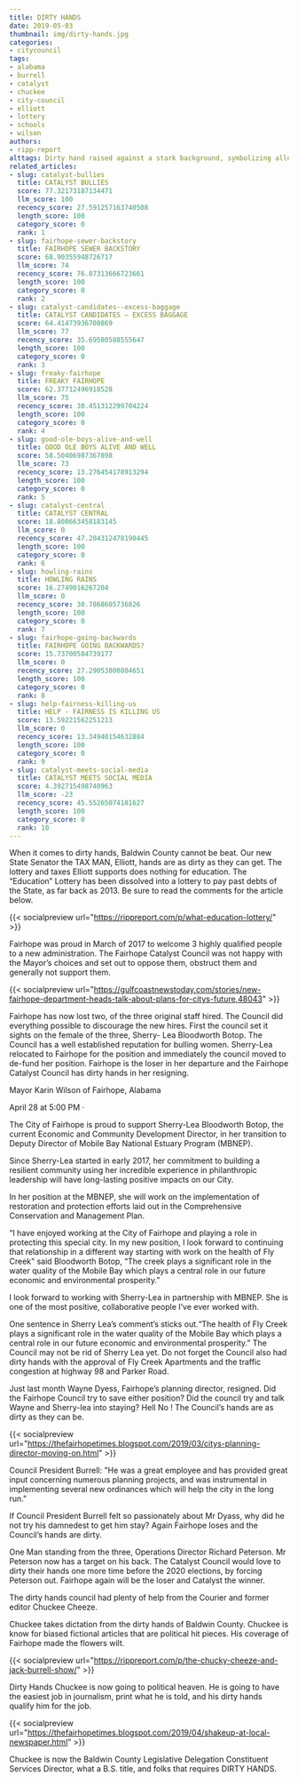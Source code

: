 ```yaml
---
title: DIRTY HANDS
date: 2019-05-03
thumbnail: img/dirty-hands.jpg
categories:
- citycouncil
tags:
- alabama
- burrell
- catalyst
- chuckee
- city-council
- elliott
- lottery
- schools
- wilson
authors:
- ripp-report
alttags: Dirty hand raised against a stark background, symbolizing alleged corruption and misuse of lottery funds discussed in the ...
related_articles:
- slug: catalyst-bullies
  title: CATALYST BULLIES
  score: 77.32173187134471
  llm_score: 100
  recency_score: 27.591257163740508
  length_score: 100
  category_score: 0
  rank: 1
- slug: fairhope-sewer-backstory
  title: FAIRHOPE SEWER BACKSTORY
  score: 68.90355948726717
  llm_score: 74
  recency_score: 76.87313666723661
  length_score: 100
  category_score: 0
  rank: 2
- slug: catalyst-candidates-⁠-excess-baggage
  title: CATALYST CANDIDATES ⁠— EXCESS BAGGAGE
  score: 64.41473936700869
  llm_score: 77
  recency_score: 35.69580588555647
  length_score: 100
  category_score: 0
  rank: 3
- slug: freaky-fairhope
  title: FREAKY FAIRHOPE
  score: 62.37712496918528
  llm_score: 75
  recency_score: 30.451312299704224
  length_score: 100
  category_score: 0
  rank: 4
- slug: good-ole-boys-alive-and-well
  title: GOOD OLE BOYS ALIVE AND WELL
  score: 58.50406987367898
  llm_score: 73
  recency_score: 13.276454178913294
  length_score: 100
  category_score: 0
  rank: 5
- slug: catalyst-central
  title: CATALYST CENTRAL
  score: 18.800663458183145
  llm_score: 0
  recency_score: 47.204312478190445
  length_score: 100
  category_score: 0
  rank: 6
- slug: howling-rains
  title: HOWLING RAINS
  score: 16.2749016267204
  llm_score: 0
  recency_score: 30.7868605736826
  length_score: 100
  category_score: 0
  rank: 7
- slug: fairhope-going-backwards
  title: FAIRHOPE GOING BACKWARDS?
  score: 15.73700584739177
  llm_score: 0
  recency_score: 27.29053800804651
  length_score: 100
  category_score: 0
  rank: 8
- slug: help-fairness-killing-us
  title: HELP - FAIRNESS IS KILLING US
  score: 13.59221562251213
  llm_score: 0
  recency_score: 13.34940154632884
  length_score: 100
  category_score: 0
  rank: 9
- slug: catalyst-meets-social-media
  title: CATALYST MEETS SOCIAL MEDIA
  score: 4.392715498740963
  llm_score: -23
  recency_score: 45.55265074181627
  length_score: 100
  category_score: 0
  rank: 10
---
```

When it comes to dirty hands, Baldwin County cannot be beat. Our new State Senator the TAX MAN, Elliott, hands are as dirty as they can get. The lottery and taxes Elliott supports does nothing for education. The “Education” Lottery has been dissolved into a lottery to pay past debts of the State, as far back as 2013. Be sure to read the comments for the article below.

{{< socialpreview url="https://rippreport.com/p/what-education-lottery/" >}}

Fairhope was proud in March of 2017 to welcome 3 highly qualified people to a new administration. The Fairhope Catalyst Council was not happy with the Mayor’s choices and set out to oppose them, obstruct them and generally not support them.

{{< socialpreview url="https://gulfcoastnewstoday.com/stories/new-fairhope-department-heads-talk-about-plans-for-citys-future,48043" >}}

Fairhope has now lost two, of the three original staff hired. The Council did everything possible to discourage the new hires. First the council set it sights on the female of the three, Sherry- Lea Bloodworth Botop. The Council has a well established reputation for bulling women. Sherry-Lea relocated to Fairhope for the position and immediately the council moved to de-fund her position. Fairhope is the loser in her departure and the Fairhope Catalyst Council has dirty hands in her resigning.

Mayor Karin Wilson of Fairhope, Alabama

April 28 at 5:00 PM ·

The City of Fairhope is proud to support Sherry-Lea Bloodworth Botop, the current Economic and Community Development Director, in her transition to Deputy Director of Mobile Bay National Estuary Program (MBNEP).

Since Sherry-Lea started in early 2017, her commitment to building a resilient community using her incredible experience in philanthropic leadership will have long-lasting positive impacts on our City.

In her position at the MBNEP, she will work on the implementation of restoration and protection efforts laid out in the Comprehensive Conservation and Management Plan.

“I have enjoyed working at the City of Fairhope and playing a role in protecting this special city. In my new position, I look forward to continuing that relationship in a different way starting with work on the health of Fly Creek" said Bloodworth Botop, “The creek plays a significant role in the water quality of the Mobile Bay which plays a central role in our future economic and environmental prosperity.”

I look forward to working with Sherry-Lea in partnership with MBNEP. She is one of the most positive, collaborative people I’ve ever worked with.

One sentence in Sherry Lea’s comment’s sticks out.“The health of Fly Creek plays a significant role in the water quality of the Mobile Bay which plays a central role in our future economic and environmental prosperity.” The Council may not be rid of Sherry Lea yet. Do not forget the Council also had dirty hands with the approval of Fly Creek Apartments and the traffic congestion at highway 98 and Parker Road.

Just last month Wayne Dyess, Fairhope’s planning director, resigned. Did the Fairhope Council try to save either position? Did the council try and talk Wayne and Sherry-lea into staying? Hell No ! The Council’s hands are as dirty as they can be.

{{< socialpreview url="https://thefairhopetimes.blogspot.com/2019/03/citys-planning-director-moving-on.html" >}}

Council President Burrell: "He was a great employee and has provided great input concerning numerous planning projects, and was instrumental in implementing several new ordinances which will help the city in the long run."

If Council President Burrell felt so passionately about Mr Dyass, why did he not try his damnedest to get him stay? Again Fairhope loses and the Council’s hands are dirty.

One Man standing from the three, Operations Director Richard Peterson. Mr Peterson now has a target on his back. The Catalyst Council would love to dirty their hands one more time before the 2020 elections, by forcing Peterson out. Fairhope again will be the loser and Catalyst the winner.

The dirty hands council had plenty of help from the Courier and former editor Chuckee Cheeze.

Chuckee takes dictation from the dirty hands of Baldwin County. Chuckee is know for biased fictional articles that are political hit pieces. His coverage of Fairhope made the flowers wilt.

{{< socialpreview url="https://rippreport.com/p/the-chucky-cheeze-and-jack-burrell-show/" >}}

Dirty Hands Chuckee is now going to political heaven. He is going to have the easiest job in journalism, print what he is told, and his dirty hands qualify him for the job.

{{< socialpreview url="https://thefairhopetimes.blogspot.com/2019/04/shakeup-at-local-newspaper.html" >}}

Chuckee is now the Baldwin County Legislative Delegation Constituent Services Director, what a B.S. title, and folks that requires DIRTY HANDS.
